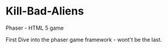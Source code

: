 Kill-Bad-Aliens
===============

Phaser - HTML 5 game

First Dive into the phaser game framework - wont't be the last. 
